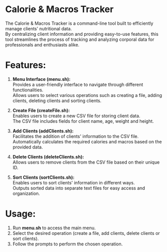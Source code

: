 # Calorie & Macros Tracker
The Calorie & Macros Tracker is a command-line tool built to efficiently manage clients' nutritional data.<br>
By centralizing client information and providing easy-to-use features, this tool streamlines the process of tracking and analyzing corporal data for professionals and enthusiasts alike.

# Features:
1. <b>Menu Interface (menu.sh):</b><br>
Provides a user-friendly interface to navigate through different functionalities.<br>
Allows users to select various operations such as creating a file, adding clients, deleting clients and sorting clients.

2. <b>Create File (createFile.sh):</b><br>
Enables users to create a new CSV file for storing client data.<br>
The CSV file includes fields for client name, age, weight and height.

3. <b>Add Clients (addClients.sh):</b><br>
Facilitates the addition of clients' information to the CSV file.<br>
Automatically calculates the required calories and macros based on the provided data.

4. <b>Delete Clients (deleteClients.sh):</b><br>
Allows users to remove clients from the CSV file based on their unique ID.

5. <b>Sort Clients (sortClients.sh):</b><br>
Enables users to sort clients' information in different ways.<br>
Outputs sorted data into separate text files for easy access and organization.

# Usage:
1. Run <b>menu.sh</b> to access the main menu.
2. Select the desired operation (create a file, add clients, delete clients or sort clients).
3. Follow the prompts to perform the chosen operation.
